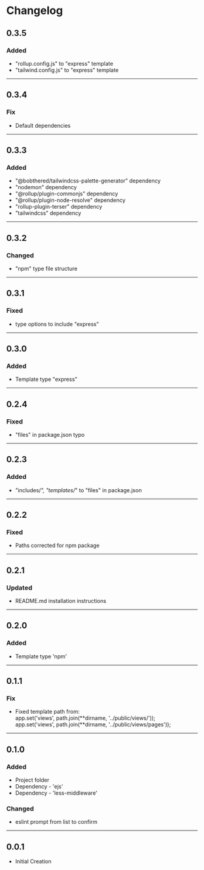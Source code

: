 # Changelog

## 0.3.5

### Added

- "rollup.config.js" to "express" template
- "tailwind.config.js" to "express" template

---

## 0.3.4

### Fix

- Default dependencies

---

## 0.3.3

### Added

- "@bobthered/tailwindcss-palette-generator" dependency
- "nodemon" dependency
- "@rollup/plugin-commonjs" dependency
- "@rollup/plugin-node-resolve" dependency
- "rollup-plugin-terser" dependency
- "tailwindcss" dependency

---

## 0.3.2

### Changed

- "npm" type file structure

---

## 0.3.1

### Fixed

- type options to include "express"

---

## 0.3.0

### Added

- Template type "express"

---

## 0.2.4

### Fixed

- "files" in package.json typo

---

## 0.2.3

### Added

- "includes/_", "templates/_" to "files" in package.json

---

## 0.2.2

### Fixed

- Paths corrected for npm package

---

## 0.2.1

### Updated

- README.md installation instructions

---

## 0.2.0

### Added

- Template type 'npm'

---

## 0.1.1

### Fix

- Fixed template path from: <Br>app.set('views', path.join(**dirname, '../public/views/'));<br>
  app.set('views', path.join(**dirname, '../public/views/pages'));

---

## 0.1.0

### Added

- Project folder
- Dependency - 'ejs'
- Dependency - 'less-middleware'

### Changed

- eslint prompt from list to confirm

---

## 0.0.1

- Initial Creation
